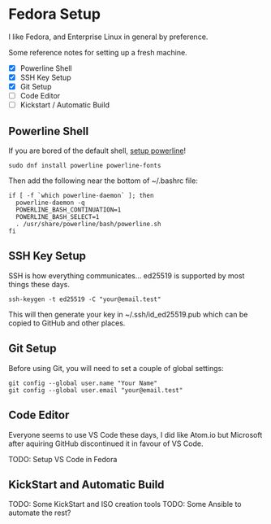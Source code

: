 # Fedora Setup
I like Fedora, and Enterprise Linux in general by preference. 

Some reference notes for setting up a fresh machine.
- [x] Powerline Shell
- [x] SSH Key Setup
- [x] Git Setup
- [ ] Code Editor
- [ ] Kickstart / Automatic Build

## Powerline Shell
If you are bored of the default shell, [setup powerline](https://fedoramagazine.org/add-power-terminal-powerline/)!
```
sudo dnf install powerline powerline-fonts
```

Then add the following near the bottom of ~/.bashrc file:
```
if [ -f `which powerline-daemon` ]; then
  powerline-daemon -q
  POWERLINE_BASH_CONTINUATION=1
  POWERLINE_BASH_SELECT=1
  . /usr/share/powerline/bash/powerline.sh
fi
```

## SSH Key Setup
SSH is how everything communicates... ed25519 is supported by most things these days.
```
ssh-keygen -t ed25519 -C "your@email.test"
```
This will then generate your key in ~/.ssh/id_ed25519.pub which can be copied to GitHub and other places.

## Git Setup
Before using Git, you will need to set a couple of global settings:
```
git config --global user.name "Your Name"
git config --global user.email "your@email.test"
```

## Code Editor
Everyone seems to use VS Code these days, I did like Atom.io but Microsoft after aquiring GitHub discontinued it in favour of VS Code.

TODO: Setup VS Code in Fedora

## KickStart and Automatic Build

TODO: Some KickStart and ISO creation tools
TODO: Some Ansible to automate the rest?

